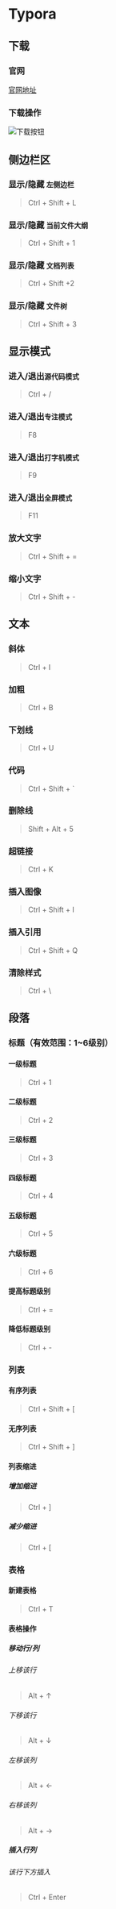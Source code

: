 # 		Typora

## 下载

### 官网

[官网地址](https://www.typora.io/)

### 下载操作

![下载按钮](https://github.com/dashishushu/Typora/raw/master/images/down-bth.png)

## 侧边栏区

### 显示/隐藏 `左侧边栏`

> Ctrl + Shift + L

### 显示/隐藏 `当前文件大纲`

> Ctrl + Shift + 1

### 显示/隐藏 `文档列表`

> Ctrl + Shift +2

### 显示/隐藏 `文件树`

> Ctrl + Shift + 3

## 显示模式

### 进入/退出`源代码模式`

> Ctrl + /

### 进入/退出`专注模式`

> F8

### 进入/退出`打字机模式`

> F9

### 进入/退出`全屏模式`

> F11

### 放大文字

> Ctrl + Shift + =

### 缩小文字

> Ctrl + Shift + -

## 文本

### 斜体

> Ctrl + I

### 加粗

> Ctrl + B

### 下划线

> Ctrl + U

### 代码

> Ctrl + Shift + `

### 删除线

> Shift + Alt + 5

### 超链接

> Ctrl + K

### 插入图像

> Ctrl + Shift + I

### 插入引用

> Ctrl + Shift + Q

### 清除样式

> Ctrl + \

## 段落

### 标题（有效范围：1~6级别）

#### 一级标题

> Ctrl + 1

#### 二级标题

> Ctrl + 2

#### 三级标题

> Ctrl +  3

#### 四级标题

> Ctrl + 4

#### 五级标题

> Ctrl + 5

#### 六级标题

> Ctrl + 6

#### 提高标题级别

> Ctrl + =

#### 降低标题级别

> Ctrl + -

### 列表

#### 有序列表

> Ctrl + Shift + [

#### 无序列表

> Ctrl + Shift + ]

#### 列表缩进

##### 增加缩进

> Ctrl + ]

##### 减少缩进

> Ctrl + [

### 表格

#### 新建表格

> Ctrl  + T

#### 表格操作

##### 移动行/列

###### 上移该行

> Alt + ↑

###### 下移该行

> Alt + ↓

###### 左移该列

> Alt + ←

###### 右移该列

> Alt + →

##### 插入行列

###### 该行下方插入

> Ctrl + Enter
